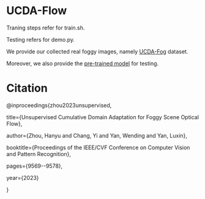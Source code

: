 # UCDA-Flow

Traning steps refer for train.sh.

Testing refers for demo.py.

We provide our collected real foggy images, namely [UCDA-Fog](https://drive.google.com/file/d/1V41omr1_k_6OcVWfAhkvzbgSaUHM26tj/view?usp=sharing) dataset.

Moreover, we also provide the [pre-trained model](https://drive.google.com/file/d/1osPP1HAA-onkwmDMLUW_s95iEGaslA7R/view?usp=drive_link) for testing.



# Citation
@inproceedings{zhou2023unsupervised,

  title={Unsupervised Cumulative Domain Adaptation for Foggy Scene Optical Flow},
  
  author={Zhou, Hanyu and Chang, Yi and Yan, Wending and Yan, Luxin},
  
  booktitle={Proceedings of the IEEE/CVF Conference on Computer Vision and Pattern Recognition},
  
  pages={9569--9578},
  
  year={2023}
  
}
